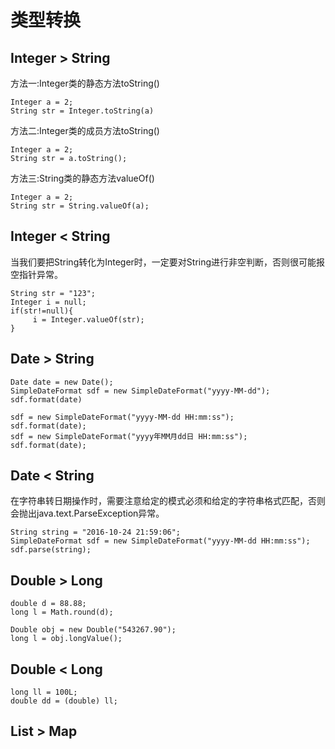 # 类型转换

## Integer > String
方法一:Integer类的静态方法toString()
```text
Integer a = 2;
String str = Integer.toString(a)
```
方法二:Integer类的成员方法toString()
```text
Integer a = 2;
String str = a.toString();
```
方法三:String类的静态方法valueOf()
```text
Integer a = 2;
String str = String.valueOf(a);
```

## Integer < String
当我们要把String转化为Integer时，一定要对String进行非空判断，否则很可能报空指针异常。
```text
String str = "123";
Integer i = null;
if(str!=null){
     i = Integer.valueOf(str);
}
```
## Date > String
```text
Date date = new Date();
SimpleDateFormat sdf = new SimpleDateFormat("yyyy-MM-dd");
sdf.format(date)

sdf = new SimpleDateFormat("yyyy-MM-dd HH:mm:ss");
sdf.format(date);
sdf = new SimpleDateFormat("yyyy年MM月dd日 HH:mm:ss");
sdf.format(date);

```

## Date < String
在字符串转日期操作时，需要注意给定的模式必须和给定的字符串格式匹配，否则会抛出java.text.ParseException异常。
```text
String string = "2016-10-24 21:59:06";
SimpleDateFormat sdf = new SimpleDateFormat("yyyy-MM-dd HH:mm:ss");
sdf.parse(string);
```

## Double > Long
```text
double d = 88.88;  
long l = Math.round(d); 

Double obj = new Double("543267.90");
long l = obj.longValue();

```
## Double < Long
```text
long ll = 100L;  
double dd = (double) ll;

```


## List > Map